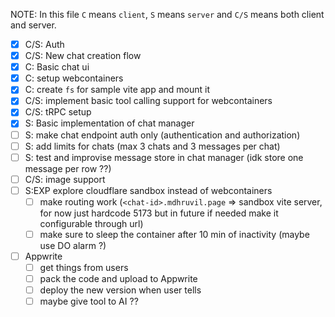 NOTE: In this file `C` means `client`, `S` means `server` and `C/S` means both client and server.

- [x] C/S: Auth
- [x] C/S: New chat creation flow
- [x] C: Basic chat ui
- [x] C: setup webcontainers
- [x] C: create `fs` for sample vite app and mount it
- [x] C/S: implement basic tool calling support for webcontainers
- [x] C/S: tRPC setup
- [x] S: Basic implementation of chat manager
- [ ] S: make chat endpoint auth only (authentication and authorization)
- [ ] S: add limits for chats (max 3 chats and 3 messages per chat)
- [ ] S: test and improvise message store in chat manager (idk store one message per row ??)
- [ ] C/S: image support
- [ ] S:EXP explore cloudflare sandbox instead of webcontainers
  - [ ] make routing work (`<chat-id>.mdhruvil.page` => sandbox vite server, for now just hardcode 5173 but in future if needed make it configurable through url)
  - [ ] make sure to sleep the container after 10 min of inactivity (maybe use DO alarm ?)
- [ ] Appwrite
  - [ ] get things from users
  - [ ] pack the code and upload to Appwrite
  - [ ] deploy the new version when user tells
  - [ ] maybe give tool to AI ??
